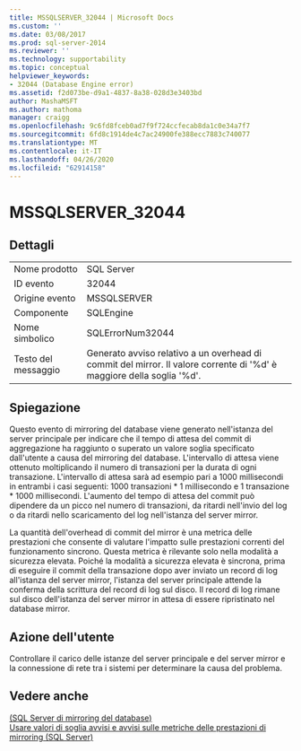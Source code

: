 ```yaml
---
title: MSSQLSERVER_32044 | Microsoft Docs
ms.custom: ''
ms.date: 03/08/2017
ms.prod: sql-server-2014
ms.reviewer: ''
ms.technology: supportability
ms.topic: conceptual
helpviewer_keywords:
- 32044 (Database Engine error)
ms.assetid: f2d073be-d9a1-4837-8a38-028d3e3403bd
author: MashaMSFT
ms.author: mathoma
manager: craigg
ms.openlocfilehash: 9c6fd8fceb0ad7f9f724ccfecab8da1c0e34a7f7
ms.sourcegitcommit: 6fd8c1914de4c7ac24900fe388ecc7883c740077
ms.translationtype: MT
ms.contentlocale: it-IT
ms.lasthandoff: 04/26/2020
ms.locfileid: "62914158"
---
```

# <a name="mssqlserver_32044"></a>MSSQLSERVER_32044
    
## <a name="details"></a>Dettagli  
  
|||  
|-|-|  
|Nome prodotto|SQL Server|  
|ID evento|32044|  
|Origine evento|MSSQLSERVER|  
|Componente|SQLEngine|  
|Nome simbolico|SQLErrorNum32044|  
|Testo del messaggio|Generato avviso relativo a un overhead di commit del mirror. Il valore corrente di '%d' è maggiore della soglia '%d'.|  
  
## <a name="explanation"></a>Spiegazione  
 Questo evento di mirroring del database viene generato nell'istanza del server principale per indicare che il tempo di attesa del commit di aggregazione ha raggiunto o superato un valore soglia specificato dall'utente a causa del mirroring del database. L'intervallo di attesa viene ottenuto moltiplicando il numero di transazioni per la durata di ogni transazione. L'intervallo di attesa sarà ad esempio pari a 1000 millisecondi in entrambi i casi seguenti: 1000 transazioni * 1 millisecondo e 1 transazione \* 1000 millisecondi. L'aumento del tempo di attesa del commit può dipendere da un picco nel numero di transazioni, da ritardi nell'invio del log o da ritardi nello scaricamento del log nell'istanza del server mirror.  
  
 La quantità dell'overhead di commit del mirror è una metrica delle prestazioni che consente di valutare l'impatto sulle prestazioni correnti del funzionamento sincrono. Questa metrica è rilevante solo nella modalità a sicurezza elevata. Poiché la modalità a sicurezza elevata è sincrona, prima di eseguire il commit della transazione dopo aver inviato un record di log all'istanza del server mirror, l'istanza del server principale attende la conferma della scrittura del record di log sul disco. Il record di log rimane sul disco dell'istanza del server mirror in attesa di essere ripristinato nel database mirror.  
  
## <a name="user-action"></a>Azione dell'utente  
 Controllare il carico delle istanze del server principale e del server mirror e la connessione di rete tra i sistemi per determinare la causa del problema.  
  
## <a name="see-also"></a>Vedere anche  
 [&#40;SQL Server di mirroring del database&#41;](../../database-engine/database-mirroring/database-mirroring-sql-server.md)   
 [Usare valori di soglia avvisi e avvisi sulle metriche delle prestazioni di mirroring &#40;SQL Server&#41;](../../database-engine/database-mirroring/use-warning-thresholds-and-alerts-on-mirroring-performance-metrics-sql-server.md)  
  
  
